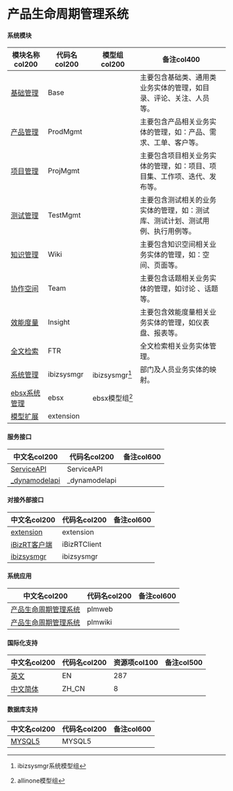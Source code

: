 # 产品生命周期管理系统


#### 系统模块

|    模块名称col200   | 代码名col200      |  模型组col200   |   备注col400  |
| --------  |------------| -----    |-------- |
|[基础管理](module/Base)|Base||主要包含基础类、通用类业务实体的管理，如目录、评论、关注、人员等。|
|[产品管理](module/ProdMgmt)|ProdMgmt||主要包含产品相关业务实体的管理，如：产品、需求、工单、客户等。|
|[项目管理](module/ProjMgmt)|ProjMgmt||主要包含项目相关业务实体的管理，如：项目、项目集、工作项、迭代、发布等。|
|[测试管理](module/TestMgmt)|TestMgmt||主要包含测试相关的业务实体的管理，如：测试库、测试计划、测试用例、执行用例等。|
|[知识管理](module/Wiki)|Wiki||主要包含知识空间相关业务实体的管理，如：空间、页面等。|
|[协作空间](module/Team)|Team||主要包含话题相关业务实体的管理，如讨论 、话题等。|
|[效能度量](module/Insight)|Insight||主要包含效能度量相关业务实体的管理，如仪表盘、报表等。|
|[全文检索](module/FTR)|FTR||全文检索相关业务实体管理。|
|[系统管理](module/ibizsysmgr)|ibizsysmgr|ibizsysmgr[^ibizsysmgr]|部门及人员业务实体的映射。|
|[ebsx系统管理](module/ebsx)|ebsx|ebsx模型组[^ebsx]||
|[模型扩展](module/extension)|extension|||


#### 服务接口

|  中文名col200      |   代码名col200 |   备注col600  |
|  --------   |------------  |  -----   |
|[ServiceAPI](api/ServiceAPI/ServiceAPI)|ServiceAPI||
|[_dynamodelapi](api/_dynamodelapi/_dynamodelapi)|_dynamodelapi||

#### 对接外部接口

|  中文名col200      |   代码名col200  |    备注col600  |
|  --------   |------------|    -----   |
|[extension](client/extension/extension)|extension||
|[iBizRT客户端](client/iBizRTClient/iBizRTClient)|iBizRTClient||
|[ibizsysmgr](client/ibizsysmgr/ibizsysmgr)|ibizsysmgr||

#### 系统应用

|  中文名col200      |   代码名col200  |   备注col600  |
|  --------   |------------ |  -----   |
|[<i class="fa-solid fa-desktop"></i>产品生命周期管理系统](app/plmweb)|plmweb||
|[<i class="fa-solid fa-desktop"></i>产品生命周期管理系统](app/plmwiki)|plmwiki||


#### 国际化支持

|  中文名col200      |   代码名col200  |   资源项col100    |   备注col500  |
|  --------   |------------ |  ----- |  :-----:   |
|[英文](i18n/EN)|EN|287||
|[中文简体](i18n/ZH_CN)|ZH_CN|8||

#### 数据库支持

|  中文名col200      |   代码名col200  |   备注col600  |
|  --------   |------------|  -----   |
|[MYSQL5](db/MYSQL5)|MYSQL5||
[^ibizsysmgr]: ibizsysmgr系统模型组
[^ebsx]: allinone模型组
